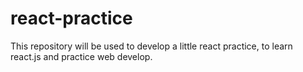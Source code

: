 # react-practice
This repository will be used to develop a little react practice, to learn react.js and practice web develop.

